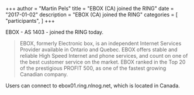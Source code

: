 +++
author = "Martin Pels"
title = "EBOX (CA) joined the RING"
date = "2017-01-02"
description = "EBOX (CA) joined the RING"
categories = [
    "participants",
]
+++

EBOX - AS 1403 - joined the RING today.

> EBOX, formerly Electronic box, is an independent Internet Services Provider available in Ontario and Quebec. EBOX offers stable and reliable High Speed Internet and phone services, and count on one of the best customer service on the market. EBOX ranked in the Top 20 of the prestigious PROFIT 500, as one of the fastest growing Canadian company.

Users can connect to ebox01.ring.nlnog.net, which is located in Canada.

